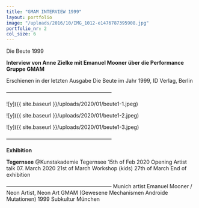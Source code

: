 ```yaml
---
title: "GMAM INTERVIEW 1999"
layout: portfolio
image: "/uploads/2016/10/IMG_1012-e1476787395908.jpg"
portfolio_nr: 2
col_size: 6
---
```

Die Beute 1999

**Interview von Anne Zielke mit Emanuel Mooner über die Performance Gruppe GMAM**

Erschienen in der letzten Ausgabe Die Beute im Jahr 1999, ID Verlag, Berlin

————————————————————

![y]({{ site.baseurl }}/uploads/2020/01/beute1-1.jpeg)

![y]({{ site.baseurl }}/uploads/2020/01/beute1-2.jpeg)

![y]({{ site.baseurl }}/uploads/2020/01/beute1-3.jpeg)

————————————————————

**Exhibition**

**Tegernsee** @Kunstakademie Tegernsee
15th of Feb 2020 Opening
Artist talk 07. March 2020
21st of March Workshop (kids)
27th of March End of exhibition

 
————————————————————
Munich artist Emanuel Mooner / Neon Artist, Neon Art
GMAM (Gewesene Mechanismen Androide Mutationen) 1999 Subkultur München
